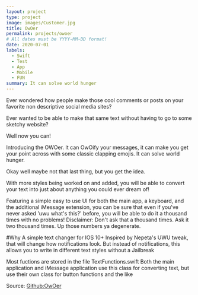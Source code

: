 ```yaml
---
layout: project
type: project
image: images/Customer.jpg
title: OwOer
permalink: projects/owoer
# All dates must be YYYY-MM-DD format!
date: 2020-07-01
labels:
  - Swift
  - Test
  - App
  - Mobile
  - FUN
summary: It can solve world hunger
---
```

Ever wondered how people make those cool comments or posts on your favorite non descriptive social media sites?

Ever wanted to be able to make that same text without having to go to some sketchy website?

Well now you can!

Introducing the OWOer. It can OwOify your messages, it can make you get your point across with some classic clapping emojis. It can solve world hunger.

Okay well maybe not that last thing, but you get the idea.

With more styles being worked on and added, you will be able to convert your text into just about anything you could ever dream of!

Featuring a simple easy to use UI for both the main app, a keyboard, and the additional iMessage extension, you can be sure that even if you've never asked 'uwu what's this?' before, you will be able to do it a thousand times with no problems! Disclaimer: Don't ask that a thousand times. Ask it two thousand times. Up those numbers ya degenerate.

#Why A simple text changer for IOS 10+ Inspired by Nepeta's UWU tweak, that will change how notifications look. But instead of notifications, this allows you to write in different text styles without a Jailbreak

Most fuctions are stored in the file TextFunctions.swift Both the main application and iMessage application use this class for converting text, but use their own class for button functions and the like

Source: [Github:OwOer](https://github.com/Joexv/OWOer)



